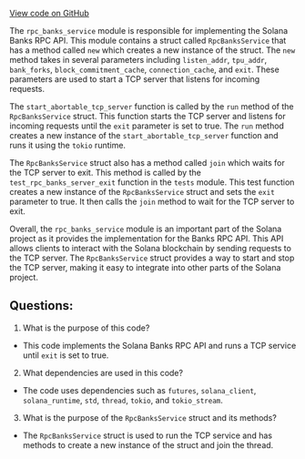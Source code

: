
[View code on GitHub](https://github.com/solana-labs/solana/blob/master/banks-server/src/rpc_banks_service.rs)

The `rpc_banks_service` module is responsible for implementing the Solana Banks RPC API. This module contains a struct called `RpcBanksService` that has a method called `new` which creates a new instance of the struct. The `new` method takes in several parameters including `listen_addr`, `tpu_addr`, `bank_forks`, `block_commitment_cache`, `connection_cache`, and `exit`. These parameters are used to start a TCP server that listens for incoming requests. 

The `start_abortable_tcp_server` function is called by the `run` method of the `RpcBanksService` struct. This function starts the TCP server and listens for incoming requests until the `exit` parameter is set to true. The `run` method creates a new instance of the `start_abortable_tcp_server` function and runs it using the `tokio` runtime. 

The `RpcBanksService` struct also has a method called `join` which waits for the TCP server to exit. This method is called by the `test_rpc_banks_server_exit` function in the `tests` module. This test function creates a new instance of the `RpcBanksService` struct and sets the `exit` parameter to true. It then calls the `join` method to wait for the TCP server to exit. 

Overall, the `rpc_banks_service` module is an important part of the Solana project as it provides the implementation for the Banks RPC API. This API allows clients to interact with the Solana blockchain by sending requests to the TCP server. The `RpcBanksService` struct provides a way to start and stop the TCP server, making it easy to integrate into other parts of the Solana project.
## Questions: 
 1. What is the purpose of this code?
- This code implements the Solana Banks RPC API and runs a TCP service until `exit` is set to true.

2. What dependencies are used in this code?
- The code uses dependencies such as `futures`, `solana_client`, `solana_runtime`, `std`, `thread`, `tokio`, and `tokio_stream`.

3. What is the purpose of the `RpcBanksService` struct and its methods?
- The `RpcBanksService` struct is used to run the TCP service and has methods to create a new instance of the struct and join the thread.